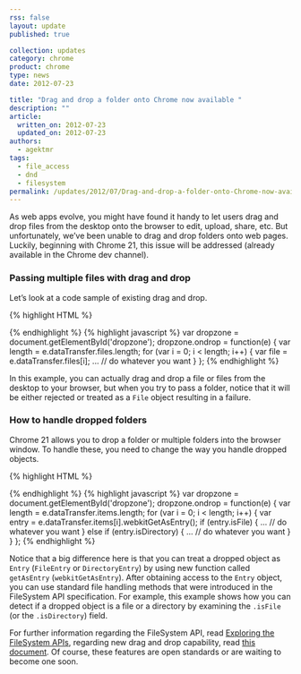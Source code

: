 ```yaml
---
rss: false
layout: update
published: true

collection: updates
category: chrome
product: chrome
type: news
date: 2012-07-23

title: "Drag and drop a folder onto Chrome now available "
description: ""
article:
  written_on: 2012-07-23
  updated_on: 2012-07-23
authors:
  - agektmr
tags:
  - file_access
  - dnd
  - filesystem
permalink: /updates/2012/07/Drag-and-drop-a-folder-onto-Chrome-now-available
---
```

As web apps evolve, you might have found it handy to let users drag and drop files from the desktop onto the browser to edit, upload, share, etc. But unfortunately, we’ve been unable to drag and drop folders onto web pages. Luckily, beginning with Chrome 21, this issue will be addressed (already available in the Chrome dev channel).

### Passing multiple files with drag and drop

Let’s look at a code sample of existing drag and drop.

{% highlight HTML %}
<div id=”dropzone”></div>
{% endhighlight %}
{% highlight javascript %}
var dropzone = document.getElementById('dropzone');
dropzone.ondrop = function(e) {
  var length = e.dataTransfer.files.length;
  for (var i = 0; i < length; i++) {
    var file = e.dataTransfer.files[i];
    ... // do whatever you want
  }
};
{% endhighlight %}

In this example, you can actually drag and drop a file or files from the desktop to your browser, but when you try to pass a folder, notice that it will be either rejected or treated as a `File` object resulting in a failure.

### How to handle dropped folders

Chrome 21 allows you to drop a folder or multiple folders into the browser window. To handle these, you need to change the way you handle dropped objects.

{% highlight HTML %}
<div id=”dropzone”></div>
{% endhighlight %}
{% highlight javascript %}
var dropzone = document.getElementById('dropzone');
dropzone.ondrop = function(e) {
  var length = e.dataTransfer.items.length;
  for (var i = 0; i < length; i++) {
    var entry = e.dataTransfer.items[i].webkitGetAsEntry();
    if (entry.isFile) {
      ... // do whatever you want
    } else if (entry.isDirectory) {
      ... // do whatever you want
    }
  }
};
{% endhighlight %}

Notice that a big difference here is that you can treat a dropped object as `Entry` (`FileEntry` or `DirectoryEntry`) by using new function called `getAsEntry` (`webkitGetAsEntry`).
After obtaining access to the `Entry` object, you can use standard file handling methods that were introduced in the FileSystem API specification. For example, this example shows how you can detect if a dropped object is a file or a directory by examining the `.isFile` (or the `.isDirectory`) field.

For further information regarding the FileSystem API, read [Exploring the FileSystem APIs](http://www.html5rocks.com/en/tutorials/file/filesystem/), regarding new drag and drop capability, read [this document](http://wiki.whatwg.org/wiki/DragAndDropEntries). Of course, these features are open standards or are waiting to become one soon.
